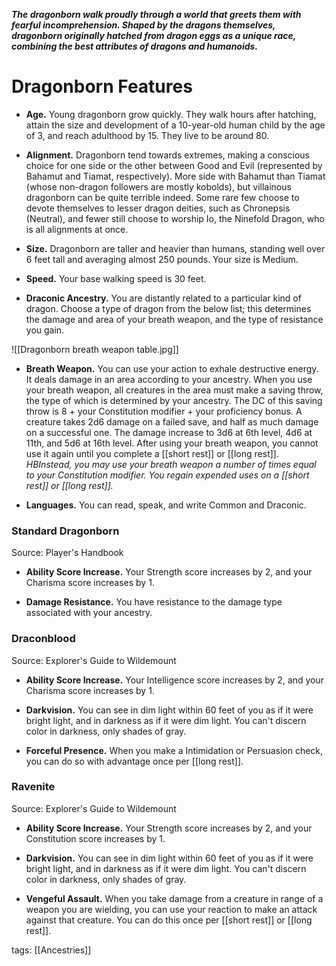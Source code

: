 **_The dragonborn walk proudly through a world that greets them with fearful incomprehension. Shaped by the dragons themselves, dragonborn originally hatched from dragon eggs as a unique race, combining the best attributes of dragons and humanoids._**

# Dragonborn Features

-   **Age.** Young dragonborn grow quickly. They walk hours after hatching, attain the size and development of a 10-year-old human child by the age of 3, and reach adulthood by 15. They live to be around 80.

-   **Alignment.** Dragonborn tend towards extremes, making a conscious choice for one side or the other between Good and Evil (represented by Bahamut and Tiamat, respectively). More side with Bahamut than Tiamat (whose non-dragon followers are mostly kobolds), but villainous dragonborn can be quite terrible indeed. Some rare few choose to devote themselves to lesser dragon deities, such as Chronepsis (Neutral), and fewer still choose to worship Io, the Ninefold Dragon, who is all alignments at once.

-   **Size.** Dragonborn are taller and heavier than humans, standing well over 6 feet tall and averaging almost 250 pounds. Your size is Medium.

-   **Speed.** Your base walking speed is 30 feet.

-   **Draconic Ancestry.** You are distantly related to a particular kind of dragon. Choose a type of dragon from the below list; this determines the damage and area of your breath weapon, and the type of resistance you gain.

![[Dragonborn breath weapon table.jpg]]

-   **Breath Weapon.** You can use your action to exhale destructive energy. It deals damage in an area according to your ancestry. When you use your breath weapon, all creatures in the area must make a saving throw, the type of which is determined by your ancestry. The DC of this saving throw is 8 + your Constitution modifier + your proficiency bonus. A creature takes 2d6 damage on a failed save, and half as much damage on a successful one. The damage increase to 3d6 at 6th level, 4d6 at 11th, and 5d6 at 16th level. After using your breath weapon, you cannot use it again until you complete a [[short rest]] or [[long rest]]. _HBInstead, you may use your breath weapon a number of times equal to your Constitution modifier. You regain expended uses on a [[short rest]] or [[long rest]]._

-   **Languages.** You can read, speak, and write Common and Draconic.

### Standard Dragonborn

Source: Player's Handbook

-   **Ability Score Increase.** Your Strength score increases by 2, and your Charisma score increases by 1.

-   **Damage Resistance.** You have resistance to the damage type associated with your ancestry.

### Draconblood

Source: Explorer's Guide to Wildemount

-   **Ability Score Increase.** Your Intelligence score increases by 2, and your Charisma score increases by 1.

-   **Darkvision.** You can see in dim light within 60 feet of you as if it were bright light, and in darkness as if it were dim light. You can't discern color in darkness, only shades of gray.

-   **Forceful Presence.** When you make a Intimidation or Persuasion check, you can do so with advantage once per [[long rest]].

### Ravenite

Source: Explorer's Guide to Wildemount

-   **Ability Score Increase.** Your Strength score increases by 2, and your Constitution score increases by 1.

-   **Darkvision.** You can see in dim light within 60 feet of you as if it were bright light, and in darkness as if it were dim light. You can't discern color in darkness, only shades of gray.

-   **Vengeful Assault.** When you take damage from a creature in range of a weapon you are wielding, you can use your reaction to make an attack against that creature. You can do this once per [[short rest]] or [[long rest]].

tags: [[Ancestries]]
